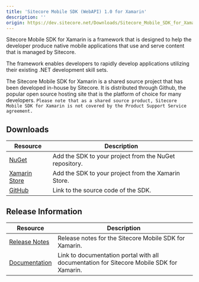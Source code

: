 ```yaml
---
title: 'Sitecore Mobile SDK (WebAPI) 1.0 for Xamarin'
description: ''
origin: https://dev.sitecore.net/Downloads/Sitecore_Mobile_SDK_for_Xamarin/1_0/Sitecore_Mobile_SDK_10_for_Xamarin.aspx
---
```


Sitecore Mobile SDK for Xamarin is a framework that is designed to help the developer produce native mobile applications that use and serve content that is managed by Sitecore.

The framework enables developers to rapidly develop applications utilizing their existing .NET development skill sets.

The Sitecore Mobile SDK for Xamarin is a shared source project that has been developed in-house by Sitecore. It is distributed through Github, the popular open source hosting site that is the platform of choice for many developers. `Please note that as a shared source product, Sitecore Mobile SDK for Xamarin is not covered by the Product Support Service agreement.`

## Downloads

| Resource                                                                 | Description                                            |
| ------------------------------------------------------------------------ | ------------------------------------------------------ |
| [NuGet](https://www.nuget.org/packages/Sitecore.MobileSDK.Xamarin/)      | Add the SDK to your project from the NuGet repository. |
| [Xamarin Store](https://components.xamarin.com/view/Sitecore.Mobile.SDK) | Add the SDK to your project from the Xamarin Store.    |
| [GitHub](https://github.com/Sitecore/sitecore-xamarin-pcl-sdk)           | Link to the source code of the SDK.                    |

## Release Information

| Resource                                                                                                         | Description                                                                              |
| ---------------------------------------------------------------------------------------------------------------- | ---------------------------------------------------------------------------------------- |
| [Release Notes](/downloads/Sitecore_Mobile_SDK_for_Xamarin/1_0/Sitecore_Mobile_SDK_10_for_Xamarin/Release_Notes) | Release notes for the Sitecore Mobile SDK for Xamarin.                                   |
| [Documentation](https://doc.sitecore.com/legacy-docs/sitecore-mobile-sdk-for-xamarin-web-api-1.0.pdf)            | Link to documentation portal with all documentation for Sitecore Mobile SDK for Xamarin. |
